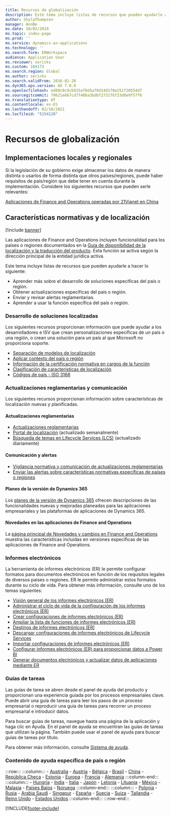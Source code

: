 ```yaml
---
title: Recursos de globalización
description: Este tema incluye listas de recursos que pueden ayudarle a obtener más información acerca de una funcionalidad y ofertas específicas de un país o región.
author: ShylaThompson
manager: AnnBe
ms.date: 10/02/2019
ms.topic: index-page
ms.prod: ''
ms.service: dynamics-ax-applications
ms.technology: ''
ms.search.form: ERWorkspace
audience: Application User
ms.reviewer: sericks
ms.custom: 104173
ms.search.region: Global
ms.author: sericks
ms.search.validFrom: 2016-02-28
ms.dyn365.ops.version: AX 7.0.0
ms.openlocfilehash: ed89c0c9cb915af0d5a70d14d1f0e251f20554d7
ms.sourcegitcommit: 79621e667cd7f48ba3bdbf2731f6f33d8e9f57f6
ms.translationtype: HT
ms.contentlocale: es-ES
ms.lasthandoff: 02/10/2021
ms.locfileid: "5154128"
---
```

# <a name="globalization-resources"></a>Recursos de globalización

## <a name="local-and-regional-deployments"></a>Implementaciones locales y regionales
Si la legislación de su gobierno exige almacenar los datos de manera distinta o usarlos de forma distinta que otros países/regiones, puede haber requisitos de país/región que debe tener en cuenta durante la implementación. Considere los siguientes recursos que pueden serle relevantes:

[Aplicaciones de Finance and Operations operadas por 21Vianet en China](https://docs.microsoft.com/dynamics365/unified-operations/dev-itpro/deployment/china-local-deployment)

## <a name="localization-and-regulatory-features"></a>Características normativas y de localización

[!include [banner](../includes/banner.md)]

Las aplicaciones de Finance and Operations incluyen funcionalidad para los países o regiones documentados en la [Guía de disponibilidad de la localización y la traducción del producto](https://aka.ms/dynamics_365_international_availability_deck). Esta función se activa según la dirección principal de la entidad jurídica activa. 

Este tema incluye listas de recursos que pueden ayudarle a hacer lo siguiente: 
- Aprender más sobre el desarrollo de soluciones específicas del país o región.
- Obtener actualizaciones específicas del país o región.
- Enviar y revisar alertas reglamentarias.
- Aprender a usar la función específica del país o región.

### <a name="developing-localized-solutions"></a>Desarrollo de soluciones localizadas
Los siguientes recursos proporcionan información que puede ayudar a los desarrolladores e ISV que crean personalizaciones específicas de un país o una región, o crean una solución para un país al que Microsoft no proporciona soporte.
-   [Separación de modelos de localización](separate-localization-models.md)
-   [Aplicar contexto del país o región](apply-country-context.md)
-   [Información de la certificación normativa en cargos de la función](regulatory-certifications.md)
-   [Clasificación de características de localización](classify-localization-features.md)
-   [Códigos de país - ISO 3166](https://www.iso.org/iso-3166-country-codes.html)

### <a name="regulatory-updates-and-communication"></a>Actualizaciones reglamentarias y comunicación
Los siguientes recursos proporcionan información sobre características de localización nuevas y planificadas. 

#### <a name="regulatory-updates"></a>Actualizaciones reglamentarias
-   [Actualizaciones reglamentarias](../../../finance/localizations/regulatory-updates.md)
-   [Portal de localización](https://docs.microsoft.com/dynamics/s-e/) (actualizado semanalmente)
-   [Búsqueda de temas en Lifecycle Services (LCS)](../lifecycle-services/issue-search-lcs.md) (actualizado diariamente)

#### <a name="communication-and-alerts"></a>Comunicación y alertas
-   [Vigilancia normativa y comunicación de actualizaciones reglamentarias](regulatory-watch-communication.md)
-   [Enviar las alertas sobre características normativas específicas de países o regiones](submit-localization-alerts.md)

#### <a name="dynamics-365-release-plans"></a>Planes de la versión de Dynamics 365
Los [planes de la versión de Dynamics 365](https://docs.microsoft.com/business-applications-release-notes/) ofrecen descripciones de las funcionalidades nuevas y mejoradas planeadas para las aplicaciones empresariales y las plataformas de aplicaciones de Dynamics 365. 

#### <a name="finance-and-operations-apps-whats-new"></a>Novedades en las aplicaciones de Finance and Operations
La [página principal de Novedades y cambios en Finance and Operations](../../fin-ops/get-started/whats-new-changed.md) muestra las características incluidas en versiones específicas de las aplicaciones de Finance and Operations.

### <a name="electronic-reporting"></a>Informes electrónicos
La herramienta de informes electrónicos (ER) le permite configurar formatos para documentos electrónicos en función de los requisitos legales de diversos países o regiones. ER le permite administrar estos formatos durante su ciclo de vida. Para obtener más información, consulte uno de los temas siguientes:
-   [Visión general de los informes electrónicos (ER)](../analytics/general-electronic-reporting.md)
-   [Administrar el ciclo de vida de la configuración de los informes electrónicos (ER)](../analytics/general-electronic-reporting-manage-configuration-lifecycle.md)
-   [Crear configuraciones de informes electrónicos (ER)](../analytics/electronic-reporting-configuration.md)
-   [Ampliar la lista de funciones de informes electrónicos (ER)](../analytics/general-electronic-reporting-formulas-list-extension.md)
-   [Destinos de informes electrónicos (ER)](../analytics/electronic-reporting-destinations.md)
-   [Descargar configuraciones de informes electrónicos de Lifecycle Services](../analytics/download-electronic-reporting-configuration-lcs.md)
-   [Importar configuraciones de informes electrónicos (ER)](../analytics/electronic-reporting-import-ger-configurations.md)
-   [Configurar informes electrónicos (ER) para proporcionar datos a Power BI](../analytics/general-electronic-reporting-report-configuration-get-data-powerbi.md)
-   [Generar documentos electrónicos y actualizar datos de aplicaciones mediante ER](../analytics/generate-electronic-documents-update-application-data.md)

### <a name="task-guides"></a>Guías de tareas
Las guías de tarea se abren desde el panel de ayuda del producto y proporcionan una experiencia guiada por los procesos empresariales clave. Puede abrir una guía de tareas para leer los pasos de un proceso empresarial o reproducir una guía de tareas para recorrer un proceso empresarial e introducir datos.

Para buscar guías de tareas, navegue hasta una página de la aplicación y haga clic en Ayuda. En el panel de ayuda se encuentran las guías de tareas que utilizan la página. También puede usar el panel de ayuda para buscar guías de tareas por título.

Para obtener más información, consulte [Sistema de ayuda](../../fin-ops/get-started/help-overview.md#task-guides).


### <a name="countryregion-specific-help-content"></a>Contenido de ayuda específica de país o región
:::row:::
    :::column:::
        - [Australia](../../../finance/localizations/australia.md)
        - [Austria](../../../finance/localizations/austria.md)
        - [Bélgica](../../../finance/localizations/belgium.md)
        - [Brasil](../../../finance/localizations/brazil.md)
        - [China](../../../finance/localizations/china.md)
        - [República Checa](../../../finance/localizations/czech-republic.md)
        - [Estonia](../../../finance/localizations/estonia.md)
        - [Europa](../../../finance/localizations/europe.md)
        - [Francia](../../../finance/localizations/france.md)
        - [Alemania](../../../finance/localizations/germany.md)
    :::column-end:::
    :::column:::
        - [Hungría](../../../finance/localizations/hungary.md)
        - [India](../../../finance/localizations/india.md)
        - [Italia](../../../finance/localizations/italy.md)
        - [Japón](../../../finance/localizations/japan.md)
        - [Letonia](../../../finance/localizations/latvia.md)
        - [Lituania](../../../finance/localizations/lithuania.md)
        - [México](../../../finance/localizations/mexico.md)
        - [Malasia](../../../finance/localizations/malaysia.md)
        - [Países Bajos](../../../finance/localizations/netherlands.md)
        - [Noruega](../../../finance/localizations/norway.md)
    :::column-end:::
    :::column:::
        - [Polonia](../../../finance/localizations/poland.md)
        - [Rusia](../../../finance/localizations/russia.md)
        - [Arabia Saudí](../../../finance/localizations/saudi-arabia.md)
        - [Singapur](../../../finance/localizations/singapore.md)
        - [España](../../../finance/localizations/spain.md)
        - [Suecia](../../../finance/localizations/sweden.md)
        - [Suiza](../../../finance/localizations/switzerland.md)
        - [Tailandia](../../../finance/localizations/thailand.md)
        - [Reino Unido](../../../finance/localizations/united-kingdom.md)
        - [Estados Unidos](../../../finance/localizations/united-states.md)
    :::column-end:::
:::row-end:::








[!INCLUDE[footer-include](../../../includes/footer-banner.md)]